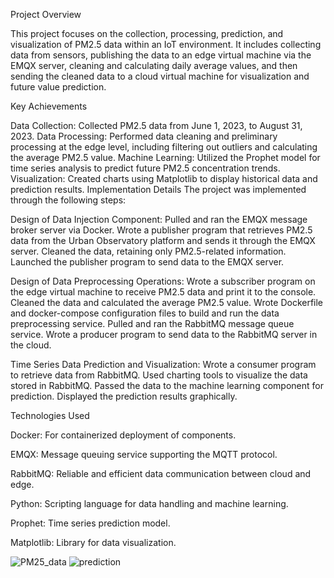 Project Overview

This project focuses on the collection, processing, prediction, and visualization of PM2.5 data within an IoT environment. It includes collecting data from sensors, publishing the data to an edge virtual machine via the EMQX server, cleaning and calculating daily average values, and then sending the cleaned data to a cloud virtual machine for visualization and future value prediction.

Key Achievements

Data Collection: Collected PM2.5 data from June 1, 2023, to August 31, 2023.
Data Processing: Performed data cleaning and preliminary processing at the edge level, including filtering out outliers and calculating the average PM2.5 value.
Machine Learning: Utilized the Prophet model for time series analysis to predict future PM2.5 concentration trends.
Visualization: Created charts using Matplotlib to display historical data and prediction results.
Implementation Details
The project was implemented through the following steps:

Design of Data Injection Component:
Pulled and ran the EMQX message broker server via Docker.
Wrote a publisher program that retrieves PM2.5 data from the Urban Observatory platform and sends it through the EMQX server.
Cleaned the data, retaining only PM2.5-related information.
Launched the publisher program to send data to the EMQX server.

Design of Data Preprocessing Operations:
Wrote a subscriber program on the edge virtual machine to receive PM2.5 data and print it to the console.
Cleaned the data and calculated the average PM2.5 value.
Wrote Dockerfile and docker-compose configuration files to build and run the data preprocessing service.
Pulled and ran the RabbitMQ message queue service.
Wrote a producer program to send data to the RabbitMQ server in the cloud.

Time Series Data Prediction and Visualization:
Wrote a consumer program to retrieve data from RabbitMQ.
Used charting tools to visualize the data stored in RabbitMQ.
Passed the data to the machine learning component for prediction.
Displayed the prediction results graphically.

Technologies Used

Docker: For containerized deployment of components.

EMQX: Message queuing service supporting the MQTT protocol.

RabbitMQ: Reliable and efficient data communication between cloud and edge.

Python: Scripting language for data handling and machine learning.

Prophet: Time series prediction model.

Matplotlib: Library for data visualization.

![PM25_data](https://github.com/user-attachments/assets/fc65ad72-6e69-42a4-916e-9e72726e7de6)
![prediction](https://github.com/user-attachments/assets/a02bb296-337e-4c29-8175-06e042a8e79c)

